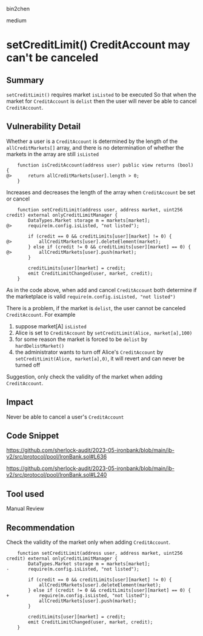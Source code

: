 bin2chen

medium

# setCreditLimit() CreditAccount may can't be canceled

## Summary
`setCreditLimit()` requires market `isListed` to be executed
So that when the market for `CreditAccount` is `delist`
then the user will never be able to cancel `CreditAccount`.

## Vulnerability Detail
Whether a user is a `CreditAccount` is determined by the length of the `allCreditMarkets[]` array, and there is no determination of whether the markets in the array are still `isListed`

```solidity
    function isCreditAccount(address user) public view returns (bool) {
@>      return allCreditMarkets[user].length > 0;
    }
```
Increases and decreases the length of the array when `CreditAccount` be set or cancel
```solidity
    function setCreditLimit(address user, address market, uint256 credit) external onlyCreditLimitManager {
        DataTypes.Market storage m = markets[market];
@>      require(m.config.isListed, "not listed");

        if (credit == 0 && creditLimits[user][market] != 0) {
@>          allCreditMarkets[user].deleteElement(market);
        } else if (credit != 0 && creditLimits[user][market] == 0) {
@>          allCreditMarkets[user].push(market);
        }

        creditLimits[user][market] = credit;
        emit CreditLimitChanged(user, market, credit);
    }
```
As in the code above, when add and cancel `CreditAccount` both determine if the marketplace is valid 
`require(m.config.isListed, "not listed")`

There is a problem, if the market is `delist`, the user cannot be canceled `CreditAccount`.
For example
1. suppose market[A] `isListed`
2. Alice is set to `CreditAccount` by `setCreditLimit(Alice, market[a],100)`
3. for some reason the market is forced to be `delist` by `hardDelistMarket()`
4. the administrator wants to turn off Alice's `CreditAccount` by `setCreditLimit(Alice, market[a],0)`,  it will revert and can never be turned off

Suggestion, only check the validity of the market when adding `CreditAccount`.


## Impact
Never be able to cancel a user's `CreditAccount`

## Code Snippet
https://github.com/sherlock-audit/2023-05-ironbank/blob/main/ib-v2/src/protocol/pool/IronBank.sol#L636

https://github.com/sherlock-audit/2023-05-ironbank/blob/main/ib-v2/src/protocol/pool/IronBank.sol#L240
## Tool used

Manual Review

## Recommendation

Check the validity of the market only when adding `CreditAccount`.

```solidity
    function setCreditLimit(address user, address market, uint256 credit) external onlyCreditLimitManager {
        DataTypes.Market storage m = markets[market];
-       require(m.config.isListed, "not listed");

        if (credit == 0 && creditLimits[user][market] != 0) {
            allCreditMarkets[user].deleteElement(market);
        } else if (credit != 0 && creditLimits[user][market] == 0) {
+           require(m.config.isListed, "not listed");
            allCreditMarkets[user].push(market);
        }

        creditLimits[user][market] = credit;
        emit CreditLimitChanged(user, market, credit);
    }
```

